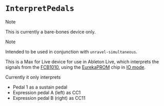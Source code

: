 # `InterpretPedals`

> [!NOTE]
> This is currently a bare-bones device only.

> [!NOTE]
> Intended to be used in conjunction with `unravel-simultaneous`.

This is a Max for Live device for use in Ableton Live, which interprets the
signals from the [FCB1010](https://www.behringer.com/product.html?modelCode=0715-AAA#),
using the [EurekaPROM](https://www.eurekasound.com/eurekaprom) chip in
[IO mode](https://www.eurekasound.com/eurekaprom/io).

Currently it only interprets

* Pedal 1 as a sustain pedal
* Expression pedal A (left) as CC1
* Expression pedal B (right) as CC11
